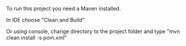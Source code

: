 To run this project you need a Maven installed.

In IDE choose "Clean and Build"

Or using console, change directory to the project folder and type "mvn clean install -s pom.xml"
